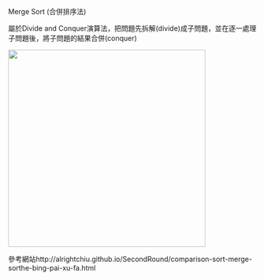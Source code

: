 Merge Sort (合併排序法)

屬於Divide and Conquer演算法，把問題先拆解(divide)成子問題，並在逐一處理子問題後，將子問題的結果合併(conquer)

<img src='https://github.com/JoyC14/notes/blob/master/img/MergeSort.png' height=400 weight=400>









參考網站http://alrightchiu.github.io/SecondRound/comparison-sort-merge-sorthe-bing-pai-xu-fa.html
